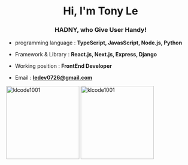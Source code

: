 <h1 align="center">Hi, I'm Tony Le</h1>
<h3 align="center">HADNY, who Give User Handy!</h3>


- programming language : **TypeScript, JavasScript, Node.js, Python**

- Framework & Library : **React.js, Next.js, Express, Django**

- Working position : **FrontEnd Developer**

- Email : **ledev0726@gmail.com**

<div style="display: block;justify-content: center; gap: 20px">
  <div style="display: block;justify-content: center; gap: 20px">
  <img align="center" height="195px" src="https://github-readme-stats.vercel.app/api?username=klcode1001&show_icons=true&locale=en" alt="klcode1001" />
  <img align="center" height="195px" src="https://github-readme-stats.vercel.app/api/top-langs/?username=klcode1001&layout=compact" alt="klcode1001" />
    
</div>
</div>

